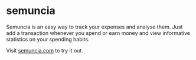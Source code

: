 # semuncia

Semuncia is an easy way to track your expenses and analyse them. Just add a
transaction whenever you spend or earn money and view informative statistics
on your spending habits.

Visit [semuncia.com](https://semuncia.com) to try it out.
